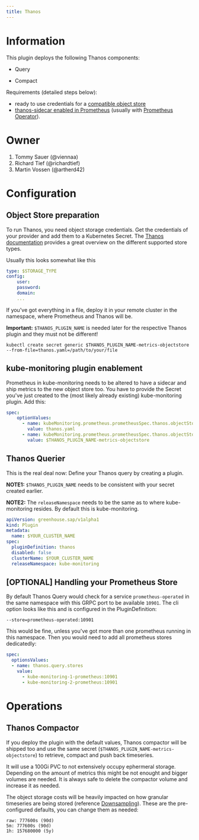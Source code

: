 ```yaml
---
title: Thanos
---
```


# Information

This plugin deploys the following Thanos components:

* Query
<!--* Query Frontend-->
* Compact
<!--* (Ruler)-->
<!--* Storegateway-->

Requirements (detailed steps below):
* ready to use credentials for a [compatible object store](https://thanos.io/tip/thanos/storage.md/)
* [thanos-sidecar enabled in Prometheus](#kube-monitoring-plugin-enablement) (usually with [Prometheus Operator](https://prometheus-operator.dev/docs/api-reference/api/#monitoring.coreos.com/v1.ThanosSpec)).

# Owner

1. Tommy Sauer (@viennaa) 
2. Richard Tief (@richardtief) 
3. Martin Vossen (@artherd42) 

# Configuration

## Object Store preparation

To run Thanos, you need object storage credentials. Get the credentials of your provider and add them to a Kubernetes Secret. The [Thanos documentation](https://thanos.io/tip/thanos/storage.md/) provides a great overview on the different supported store types.

Usually this looks somewhat like this

```yaml
type: $STORAGE_TYPE
config:
    user:
    password:
    domain:
    ...
```

If you've got everything in a file, deploy it in your remote cluster in the namespace, where Prometheus and Thanos will be.

**Important:** `$THANOS_PLUGIN_NAME` is needed later for the respective Thanos plugin and they must not be different!

```
kubectl create secret generic $THANOS_PLUGIN_NAME-metrics-objectstore --from-file=thanos.yaml=/path/to/your/file
```


## kube-monitoring plugin enablement 

Prometheus in kube-monitoring needs to be altered to have a sidecar and ship metrics to the new object store too. You have to provide the Secret you've just created to the (most likely already existing) kube-monitoring plugin. Add this:

```yaml
spec:
    optionValues:
      - name: kubeMonitoring.prometheus.prometheusSpec.thanos.objectStorageConfig.existingSecret.key
        value: thanos.yaml
      - name: kubeMonitoring.prometheus.prometheusSpec.thanos.objectStorageConfig.existingSecret.name
        value: $THANOS_PLUGIN_NAME-metrics-objectstore
```

## Thanos Querier

This is the real deal now: Define your Thanos query by creating a plugin.

**NOTE1:** `$THANOS_PLUGIN_NAME` needs to be consistent with your secret created earlier.

**NOTE2:** The `releaseNamespace` needs to be the same as to where kube-monitoring resides. By default this is kube-monitoring. 

```yaml
apiVersion: greenhouse.sap/v1alpha1
kind: Plugin
metadata:
  name: $YOUR_CLUSTER_NAME
spec:
  pluginDefinition: thanos
  disabled: false
  clusterName: $YOUR_CLUSTER_NAME 
  releaseNamespace: kube-monitoring
```

## [OPTIONAL] Handling your Prometheus Store
By default Thanos Query would check for a service `prometheus-operated` in the same namespace with this GRPC port to be available `10901`. The cli option looks like this and is configured in the PluginDefinition:

`--store=prometheus-operated:10901`

This would be fine, unless you've got more than one prometheus running in this namespace. Then you would need to add all prometheus stores dedicatedly:

```yaml
spec:
  optionsValues:
  - name: thanos.query.stores
    value:
      - kube-monitoring-1-prometheus:10901 
      - kube-monitoring-2-prometheus:10901 
```


# Operations

## Thanos Compactor

If you deploy the plugin with the default values, Thanos compactor will be shipped too and use the same secret (`$THANOS_PLUGIN_NAME-metrics-objectstore`) to retrieve, compact and push back timeseries.

It will use a 100Gi PVC to not extensively occupy ephermeral storage. Depending on the amount of metrics this might be not enought and bigger volumes are needed. It is always safe to delete the compactor volume and increase it as needed. 

The object storage costs will be heavily impacted on how granular timeseries are being stored (reference [Downsampling](https://thanos.io/tip/components/compact.md/#downsampling)). These are the pre-configured defaults, you can change them as needed:

```
raw: 777600s (90d)
5m: 777600s (90d)
1h: 157680000 (5y)
```
